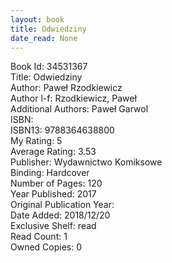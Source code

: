 ```yaml
---
layout: book
title: Odwiedziny
date_read: None
---
```


Book Id: 34531367<br />
Title: Odwiedziny<br />
Author: Paweł Rzodkiewicz<br />
Author l-f: Rzodkiewicz, Paweł<br />
Additional Authors: Paweł Garwol<br />
ISBN: <br />
ISBN13: 9788364638800<br />
My Rating: 5<br />
Average Rating: 3.53<br />
Publisher: Wydawnictwo Komiksowe <br />
Binding: Hardcover<br />
Number of Pages: 120<br />
Year Published: 2017<br />
Original Publication Year: <br />
Date Added: 2018/12/20<br />
Exclusive Shelf: read<br />
Read Count: 1<br />
Owned Copies: 0<br />

